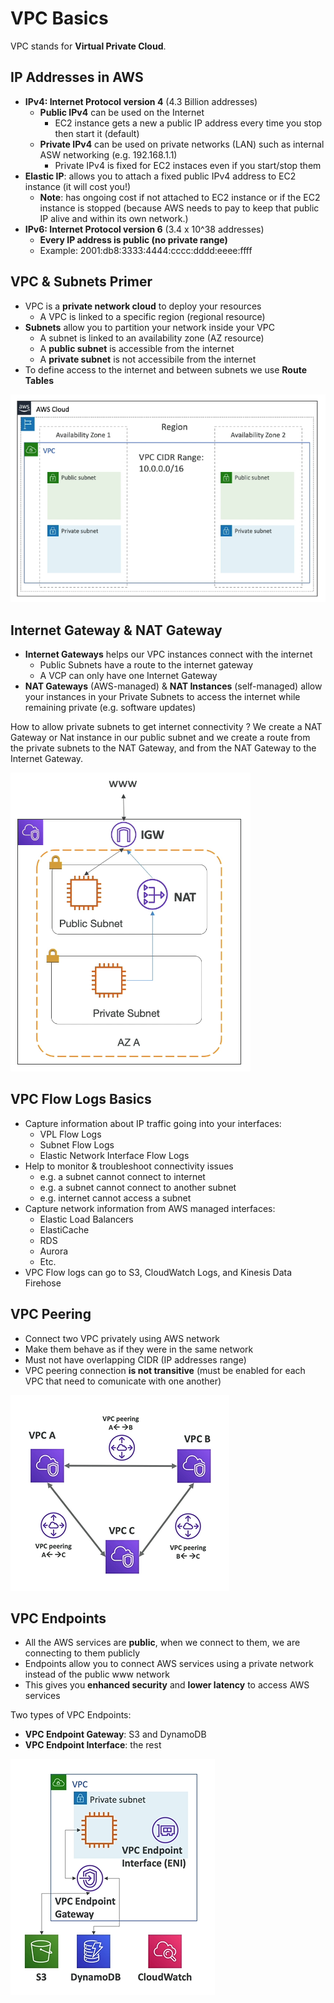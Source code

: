 # VPC Basics

VPC stands for **Virtual Private Cloud**.

## IP Addresses in AWS

- **IPv4: Internet Protocol version 4** (4.3 Billion addresses)
    - **Public IPv4** can be used on the Internet
        - EC2 instance gets a new a public IP address every time you stop then start it (default)
    - **Private IPv4** can be used on private networks (LAN) such as internal ASW networking (e.g. 192.168.1.1)
        - Private IPv4 is fixed for EC2 instaces even if you start/stop them
- **Elastic IP**: allows you to attach a fixed public IPv4 address to EC2 instance (it will cost you!)
    - **Note**: has ongoing cost if not attached to EC2 instance or if the EC2 instance is stopped (because AWS needs to pay to keep that public IP alive and within its own network.)
- **IPv6: Internet Protocol version 6** (3.4 x 10^38 addresses)
    - **Every IP address is public (no private range)**
    - Example: 2001:db8:3333:4444:cccc:dddd:eeee:ffff

## VPC & Subnets Primer

- VPC is a **private network cloud** to deploy your resources 
    - A VPC is linked to a specific region (regional resource)
- **Subnets** allow you to partition your network inside your VPC 
    - A subnet is linked to an availability zone (AZ resource)
    - A **public subnet** is accessible from the internet
    - A **private subnet** is not accessibile from the internet
- To define access to the internet and between subnets we use **Route Tables**

![VPC Diagram](../../images/networking/vpc_diagram.png)

## Internet Gateway & NAT Gateway

- **Internet Gateways** helps our VPC instances connect with the internet
    - Public Subnets have a route to the internet gateway
    - A VCP can only have one Internet Gateway
- **NAT Gateways** (AWS-managed) & **NAT Instances** (self-managed) allow your instances in your Private Subnets to access the internet while remaining private (e.g. software updates)

How to allow private subnets to get internet connectivity ? We create a NAT Gateway or Nat instance in our public subnet and we create a route from the private subnets to the NAT Gateway, and from the NAT Gateway to the Internet Gateway. 

![Internet and NAT Gateways](../../images/networking/gateways.png)

## VPC Flow Logs Basics

- Capture information about IP traffic going into your interfaces:
    - VPL Flow Logs
    - Subnet Flow Logs
    - Elastic Network Interface Flow Logs
- Help to monitor & troubleshoot connectivity issues
    - e.g. a subnet cannot connect to internet
    - e.g. a subnet cannot connect to another subnet
    - e.g. internet cannot access a subnet
- Capture network information from AWS managed interfaces:
    - Elastic Load Balancers
    - ElastiCache
    - RDS
    - Aurora
    - Etc.
- VPC Flow logs can go to S3, CloudWatch Logs, and Kinesis Data Firehose

## VPC Peering

- Connect two VPC privately using AWS network
- Make them behave as if they were in the same network
- Must not have overlapping CIDR (IP addresses range)
- VPC peering connection **is not transitive** (must be enabled for each VPC that need to comunicate with one another)

![VPC Peering](../../images/networking/vpc_peering.png)

## VPC Endpoints

- All the AWS services are **public**, when we connect to them, we are connecting to them publicly
- Endpoints allow you to connect AWS services using a private network instead of the public www network
- This gives you **enhanced security** and **lower latency** to access AWS services

Two types of VPC Endpoints:
- **VPC Endpoint Gateway**: S3 and DynamoDB
- **VPC Endpoint Interface**: the rest

![VPC Endpoints](../../images/networking/vpc_endpoints.png)